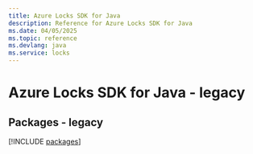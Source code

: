 ```yaml
---
title: Azure Locks SDK for Java
description: Reference for Azure Locks SDK for Java
ms.date: 04/05/2025
ms.topic: reference
ms.devlang: java
ms.service: locks
---
```

# Azure Locks SDK for Java - legacy
## Packages - legacy
[!INCLUDE [packages](locks-index.md)]
